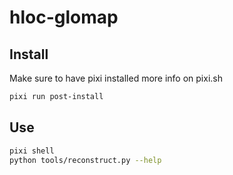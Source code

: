 # hloc-glomap

## Install
Make sure to have pixi installed more info on pixi.sh
```bash
pixi run post-install
```

## Use
```bash
pixi shell
python tools/reconstruct.py --help
```
